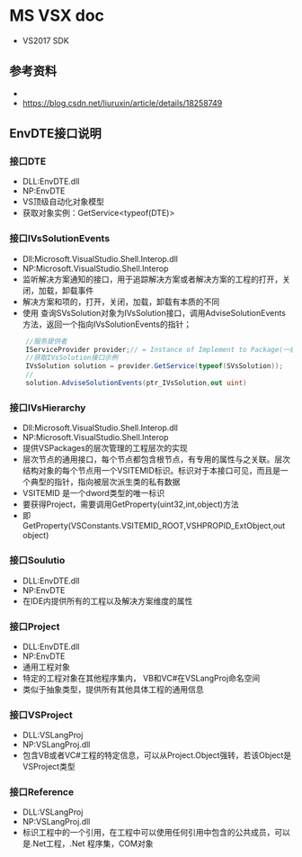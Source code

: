 # MS VSX doc

- VS2017 SDK

## 参考资料

- [X]:(http://dotneteers.net/blogs/tags/VSX/default.aspx)
- https://blog.csdn.net/liuruxin/article/details/18258749

## EnvDTE接口说明

> [EnvDTE]:(https://docs.microsoft.com/zh-cn/dotnet/api/?redirectedfrom=MSDN&view=visualstudiosdk-2017)

### 接口DTE

- DLL:EnvDTE.dll
- NP:EnvDTE
- VS顶级自动化对象模型
- 获取对象实例：GetService<typeof(DTE)>
  
### 接口IVsSolutionEvents

- Dll:Microsoft.VisualStudio.Shell.Interop.dll
- NP:Microsoft.VisualStudio.Shell.Interop
- 监听解决方案通知的接口，用于追踪解决方案或者解决方案的工程的打开，关闭，加载，卸载事件
- 解决方案和项的，打开，关闭，加载，卸载有本质的不同
- 使用 查询SVsSolution对象为IVsSolution接口，调用AdviseSolutionEvents方法，返回一个指向IVsSolutionEvents的指针；

```C#
    //服务提供者
    IServiceProvider provider;// = Instance of Implement to Package(一般为一个package示例)
    //获取IVsSolution接口示例
    IVsSolution solution = provider.GetService(typeof(SVsSolution));
    //
    solution.AdviseSolutionEvents(ptr_IVsSolution,out uint)
```

### 接口IVsHierarchy

- Dll:Microsoft.VisualStudio.Shell.Interop.dll
- NP:Microsoft.VisualStudio.Shell.Interop
- 提供VSPackages的层次管理的工程层次的实现
- 层次节点的通用接口，每个节点都包含根节点，有专用的属性与之关联。层次结构对象的每个节点用一个VSITEMID标识。标识对于本接口可见，而且是一个典型的指针，指向被层次派生类的私有数据
- VSITEMID 是一个dword类型的唯一标识
- 要获得Project，需要调用GetProperty(uint32,int,object)方法
- 即GetProperty(VSConstants.VSITEMID_ROOT,VSHPROPID_ExtObject,out object)

### 接口Soulutio

- DLL:EnvDTE.dll
- NP:EnvDTE
- 在IDE内提供所有的工程以及解决方案维度的属性

### 接口Project

- DLL:EnvDTE.dll
- NP:EnvDTE
- 通用工程对象
- 特定的工程对象在其他程序集内， VB和VC#在VSLangProj命名空间
- 类似于抽象类型，提供所有其他具体工程的通用信息

### 接口VSProject

- DLL:VSLangProj
- NP:VSLangProj.dll
- 包含VB或者VC#工程的特定信息，可以从Project.Object强转，若该Object是VSProject类型

### 接口Reference

- DLL:VSLangProj
- NP:VSLangProj.dll
- 标识工程中的一个引用，在工程中可以使用任何引用中包含的公共成员，可以是.Net工程，.Net 程序集，COM对象

